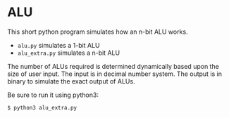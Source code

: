 # ALU

This short python program simulates how an n-bit ALU works.

  * `alu.py` simulates a 1-bit ALU
  * `alu_extra.py` simulates a n-bit ALU

The number of ALUs required is determined dynamically based upon the size of user input.
The input is in decimal number system.
The output is in binary to simulate the exact output of ALUs.

Be sure to run it using python3:

`$ python3 alu_extra.py`
